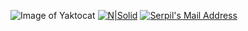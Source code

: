 ![Image of Yaktocat](https://i.hizliresim.com/tgTA7d.png)
[![N|Solid](https://i.hizliresim.com/uXZDEj.png)](https://www.linkedin.com/in/serpil-d%C3%B6ner/)
  <a href="mailto:business.serpildoner@gmail.com" target="_blank" rel="nofollow"><img alt="Serpil's Mail Address" src="https://i.hizliresim.com/OhJPlw.png" /></a>
<!--
**SDONER/SDONER** is a ✨ _special_ ✨ repository because its `README.md` (this file) appears on your GitHub profile.

<h1 align="center">Hi 👋, I'm Serpil</h1>
<h3 align="center">I'm a Jr. FullStack Deceloper 😎</h3>


<p align="left"> <img src="https://komarev.com/ghpvc/?username=sdoner&label=Profile%20views&color=0e75b6&style=flat" alt="sdoner" /> </p>

<p align="left"> <a href="https://github.com/ryo-ma/github-profile-trophy"><img src="https://github-profile-trophy.vercel.app/?username=sdoner" alt="sdoner" /></a> </p>


<h3 align="left">Interests & Improvements</h3>
<p align="left"> <a href="https://developer.android.com" target="_blank"> <img src="https://raw.githubusercontent.com/devicons/devicon/master/icons/android/android-original-wordmark.svg" alt="android" width="40" height="40"/> </a> <a href="https://angular.io" target="_blank"> <img src="https://raw.githubusercontent.com/devicons/devicon/master/icons/angularjs/angularjs-original-wordmark.svg" alt="angularjs" width="40" height="40"/> </a> <a href="https://getbootstrap.com" target="_blank"> <img src="https://raw.githubusercontent.com/devicons/devicon/master/icons/bootstrap/bootstrap-plain-wordmark.svg" alt="bootstrap" width="40" height="40"/> </a> <a href="https://www.w3schools.com/cs/" target="_blank"> <img src="https://raw.githubusercontent.com/devicons/devicon/master/icons/csharp/csharp-original.svg" alt="csharp" width="40" height="40"/> </a> <a href="https://www.w3schools.com/css/" target="_blank"> <img src="https://raw.githubusercontent.com/devicons/devicon/master/icons/css3/css3-original-wordmark.svg" alt="css3" width="40" height="40"/> </a> <a href="https://dotnet.microsoft.com/" target="_blank"> <img src="https://raw.githubusercontent.com/devicons/devicon/master/icons/dot-net/dot-net-original-wordmark.svg" alt="dotnet" width="40" height="40"/> </a> <a href="https://git-scm.com/" target="_blank"> <img src="https://www.vectorlogo.zone/logos/git-scm/git-scm-icon.svg" alt="git" width="40" height="40"/> </a> <a href="https://www.w3.org/html/" target="_blank"> <img src="https://raw.githubusercontent.com/devicons/devicon/master/icons/html5/html5-original-wordmark.svg" alt="html5" width="40" height="40"/> </a> <a href="https://developer.mozilla.org/en-US/docs/Web/JavaScript" target="_blank"> <img src="https://raw.githubusercontent.com/devicons/devicon/master/icons/javascript/javascript-original.svg" alt="javascript" width="40" height="40"/> </a> <a href="https://www.microsoft.com/en-us/sql-server" target="_blank"> <img src="https://cdn.worldvectorlogo.com/logos/microsoft-sql-server.svg" alt="mssql" width="40" height="40"/> </a> <a href="https://reactjs.org/" target="_blank"> <img src="https://raw.githubusercontent.com/devicons/devicon/master/icons/react/react-original-wordmark.svg" alt="react" width="40" height="40"/> </a> <a href="https://reactnative.dev/" target="_blank"> <img src="https://reactnative.dev/img/header_logo.svg" alt="reactnative" width="40" height="40"/> </a> <a href="https://vuejs.org/" target="_blank"> <img src="https://raw.githubusercontent.com/devicons/devicon/master/icons/vuejs/vuejs-original-wordmark.svg" alt="vuejs" width="40" height="40"/> </a> </p>

<p><img align="left" src="https://github-readme-streak-stats.herokuapp.com/?user=sdoner&" alt="sdoner" /></p>

<p>&nbsp;<img align="top" src="https://github-readme-stats.vercel.app/api?username=sdoner&show_icons=true&locale=en" alt="sdoner" /></p>

<p><img align="left" src="https://github-readme-stats.vercel.app/api/top-langs?username=sdoner&show_icons=true&locale=en&layout=compact" alt="sdoner" /></p>





